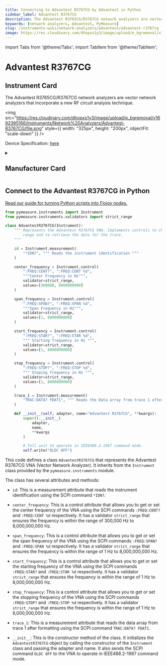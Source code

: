 ```yaml
---
title: Connecting to Advantest R3767CG by Advantest in Python
sidebar_label: Advantest R3767CG
description: The Advantest R3765CG/R3767CG network analyzers are vector network analyzers that incorporate a new RF circuit analysis technique.
keywords: [network analyzers, Advantest, PyMeasure]
slug: /instruments-wiki/network-analyzers/advantest/advantest-r3767cg
image: https://res.cloudinary.com/dhopxs1y3/image/upload/e_bgremoval/v1692395166/Instruments/Network%20Analyzers/Advantest-R3767CG/file.png
---
```


import Tabs from '@theme/Tabs';
import TabItem from '@theme/TabItem';

# Advantest R3767CG

## Instrument Card

<div className="flex">

<div>

The Advantest R3765CG/R3767CG network analyzers are vector network analyzers that incorporate a new RF circuit analysis technique.

</div>

<img src="https://res.cloudinary.com/dhopxs1y3/image/upload/e_bgremoval/v1692395166/Instruments/Network%20Analyzers/Advantest-R3767CG/file.png" style={{ width: "325px", height: "200px", objectFit: "scale-down" }} />

</div>

<div className="flex text-center">

<p>Device Specification: <a target="\_blank" href="https://www.testequipmenthq.com/datasheets/ADVANTEST-R3767CG-Datasheet.pdf">here</a></p>

</div>

<details style={{ marginTop: "15px"}}>
<summary><h2>Manufacturer Card</h2></summary>

<img src="https://res.cloudinary.com/dhopxs1y3/image/upload/v1692125967/Instruments/Vendor%20Logos/Advantest.png" style={{ width: "100%", height: "170px",objectFit: "scale-down" }} />

Advantest manufactures and sells semiconductor and component test system products and mechatronics-related products.

<ul>
  <li>Headquarters: Japan</li>
  <li>Yearly Revenue (millions, USD): 2940.0</li>
  <li>Vendor Website: <a href="https://www.advantest.com/">here</a></li>
</ul>
</details>

## Connect to the Advantest R3767CG in Python

[Read our guide for turning Python scripts into Flojoy nodes.](https://docs.flojoy.ai/custom-nodes/creating-custom-node/)
<Tabs>
<TabItem value="PyMeasure" label="PyMeasure">

```python
from pymeasure.instruments import Instrument
from pymeasure.instruments.validators import strict_range

class AdvantestR3767CG(Instrument):
    """ Represents the Advantest R3767CG VNA. Implements controls to change the analysis
        range and to retrieve the data for the trace.
    """

    id = Instrument.measurement(
        "*IDN?", """ Reads the instrument identification """
    )

    center_frequency = Instrument.control(
        ":FREQ:CENT?", ":FREQ:CENT %d",
        """Center Frequency in Hz""",
        validator=strict_range,
        values=[300000, 8000000000]
    )

    span_frequency = Instrument.control(
        ":FREQ:SPAN?", ":FREQ:SPAN %d",
        """Span Frequency in Hz""",
        validator=strict_range,
        values=[1, 8000000000]
    )

    start_frequency = Instrument.control(
        ":FREQ:STAR?", ":FREQ:STAR %d",
        """ Starting frequency in Hz """,
        validator=strict_range,
        values=[1, 8000000000]
    )

    stop_frequency = Instrument.control(
        ":FREQ:STOP?", ":FREQ:STOP %d",
        """ Stoping frequency in Hz """,
        validator=strict_range,
        values=[1, 8000000000]
    )

    trace_1 = Instrument.measurement(
        "TRAC:DATA? FDAT1", """ Reads the Data array from trace 1 after formatting """
    )

    def __init__(self, adapter, name="Advantest R3767CG", **kwargs):
        super().__init__(
            adapter,
            name,
            **kwargs
        )

        # Tell unit to operate in IEEE488.2-1987 command mode.
        self.write("OLDC OFF")
```

This code defines a class `AdvantestR3767CG` that represents the Advantest R3767CG VNA (Vector Network Analyzer). It inherits from the `Instrument` class provided by the `pymeasure.instruments` module.

The class has several attributes and methods:

- `id`: This is a measurement attribute that reads the instrument identification using the SCPI command `*IDN?`.

- `center_frequency`: This is a control attribute that allows you to get or set the center frequency of the VNA using the SCPI commands `:FREQ:CENT?` and `:FREQ:CENT %d` respectively. It has a validator `strict_range` that ensures the frequency is within the range of 300,000 Hz to 8,000,000,000 Hz.

- `span_frequency`: This is a control attribute that allows you to get or set the span frequency of the VNA using the SCPI commands `:FREQ:SPAN?` and `:FREQ:SPAN %d` respectively. It has a validator `strict_range` that ensures the frequency is within the range of 1 Hz to 8,000,000,000 Hz.

- `start_frequency`: This is a control attribute that allows you to get or set the starting frequency of the VNA using the SCPI commands `:FREQ:STAR?` and `:FREQ:STAR %d` respectively. It has a validator `strict_range` that ensures the frequency is within the range of 1 Hz to 8,000,000,000 Hz.

- `stop_frequency`: This is a control attribute that allows you to get or set the stopping frequency of the VNA using the SCPI commands `:FREQ:STOP?` and `:FREQ:STOP %d` respectively. It has a validator `strict_range` that ensures the frequency is within the range of 1 Hz to 8,000,000,000 Hz.

- `trace_1`: This is a measurement attribute that reads the data array from trace 1 after formatting using the SCPI command `TRAC:DATA? FDAT1`.

- `__init__`: This is the constructor method of the class. It initializes the `AdvantestR3767CG` object by calling the constructor of the `Instrument` class and passing the adapter and name. It also sends the SCPI command `OLDC OFF` to the VNA to operate in IEEE488.2-1987 command mode.

</TabItem>
</Tabs>
